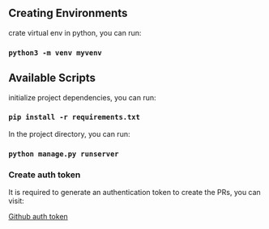 ## Creating Environments

crate virtual env in python, you can run:

### `python3 -m venv myvenv`

## Available Scripts

initialize project dependencies, you can run:

### `pip install -r requirements.txt`

In the project directory, you can run:

### `python manage.py runserver`

### Create auth token

It is required to generate an authentication token to create the PRs, you can visit:

[Github auth token](https://docs.github.com/es/github/authenticating-to-github/creating-a-personal-access-token#:~:text=En%20la%20esquina%20superior%20derecha,en%20Generar%20un%20nuevo%20token.)

